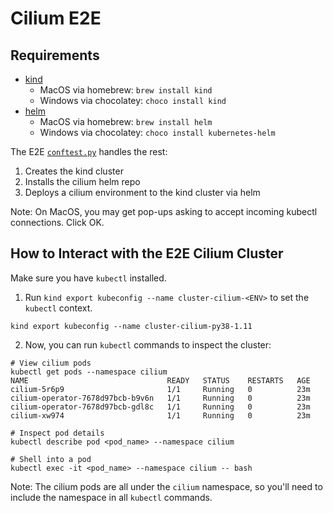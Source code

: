 # Cilium E2E

## Requirements
* [kind](https://kind.sigs.k8s.io/docs/user/quick-start/)
  * MacOS via homebrew: `brew install kind`
  * Windows via chocolatey: `choco install kind` 
* [helm](https://helm.sh/docs/intro/install/)
  * MacOS via homebrew: `brew install helm`
  * Windows via chocolatey: `choco install kubernetes-helm`

The E2E [`conftest.py`](/conftest.py) handles the rest:
1. Creates the kind cluster
2. Installs the cilium helm repo
3. Deploys a cilium environment to the kind cluster via helm

Note: On MacOS, you may get pop-ups asking to accept incoming kubectl connections. Click OK.

## How to Interact with the E2E Cilium Cluster

Make sure you have `kubectl` installed. 

1. Run `kind export kubeconfig --name cluster-cilium-<ENV>` to set the `kubectl` context. 
  
  ```
  kind export kubeconfig --name cluster-cilium-py38-1.11
  ```
2. Now, you can run `kubectl` commands to inspect the cluster:
```
# View cilium pods
kubectl get pods --namespace cilium                             
NAME                               READY   STATUS    RESTARTS   AGE
cilium-5r6p9                       1/1     Running   0          23m
cilium-operator-7678d97bcb-b9v6n   1/1     Running   0          23m
cilium-operator-7678d97bcb-gdl8c   1/1     Running   0          23m
cilium-xw974                       1/1     Running   0          23m

# Inspect pod details
kubectl describe pod <pod_name> --namespace cilium

# Shell into a pod
kubectl exec -it <pod_name> --namespace cilium -- bash
```
Note: The cilium pods are all under the `cilium` namespace, so you'll need to include the namespace in all `kubectl` commands.